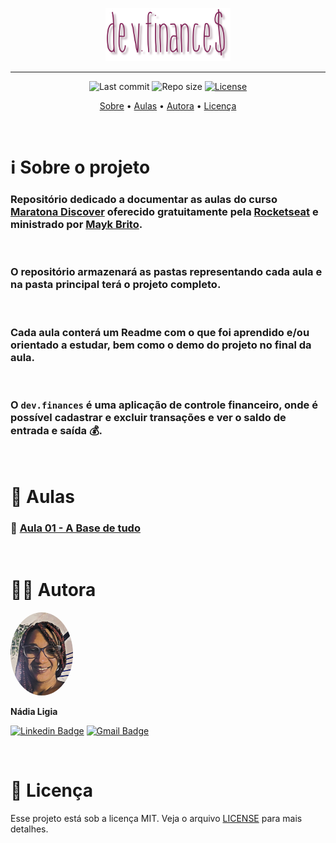 <p align="center"><img src="./assets/logo.png" width=200></p>

---

<p align="center">
  <img alt="Last commit" src="https://img.shields.io/github/last-commit/nlnadialigia/dev.finances?color=822659&style=flat-square"/>

  <img alt="Repo size" src="https://img.shields.io/github/repo-size/nlnadialigia/dev.finances?color=822659"/>
   
  <a href="./license.md">
  <img alt="License" src="https://img.shields.io/static/v1?label=licence&message=MIT&color=822659"/>
  </a>
</p>

<p align="center">
  <a href="#-information_source-sobre-o-projeto">Sobre</a> •
  <a href="#-open_file_folder-aulas">Aulas</a> • 
  <a href="#-woman_office_worker-autora">Autora</a> • 
  <a href="#-pencil-licença">Licença</a>
</p>
<br>

# ℹ️ Sobre o projeto 

### Repositório dedicado a documentar as aulas do curso [Maratona Discover](https://maratonadiscover.rocketseat.com.br/) oferecido gratuitamente pela [Rocketseat](https://rocketseat.com.br) e ministrado por [Mayk Brito](https://github.com/maykbrito/maykbrito).
<br>

### O repositório armazenará as pastas representando cada aula e na pasta principal terá o projeto completo.
<br>

### Cada aula conterá um Readme com o que foi aprendido e/ou orientado a estudar, bem como o demo do projeto no final da aula.
<br>

### O `dev.finances` é uma aplicação de controle financeiro, onde é possível cadastrar e excluir transações e ver o saldo de entrada e saída 💰.

<br>

# 📂 Aulas


### 📌 [Aula 01 - A Base de tudo](./aula01)

<!-- ### 📌 [Aula 02 - Finalização do HTML + CSS](./aula03)

### 📌 [Aula 03 - Adicionando JavaScript](./aula03)

### 📌 [Aula 04 - Aula de Encerramento](./aula04) -->

<br>

# 👩‍💼 Autora
<img style="border-radius: 50%" src="./assets/picture.jpg" width="100px;" alt="Picture"/>
<p><b>Nádia Ligia</b></p>

[![Linkedin Badge](https://img.shields.io/badge/-nlnadialigia-822659?style=flat&logo=Linkedin&logoColor=white&link=https://www.linkedin.com/in/nlnadialigia/)](https://www.linkedin.com/in/nlnadialigia/) 
[![Gmail Badge](https://img.shields.io/badge/-nlnadialigia@gmail.com-822659?style=flat&logo=Gmail&logoColor=white&link=mailto:nlnadialigia@gmail.com)](mailto:nlnadialigia@gmail.com)

<br>

# 📝 Licença

Esse projeto está sob a licença MIT. Veja o arquivo [LICENSE](LICENSE) para mais detalhes.
